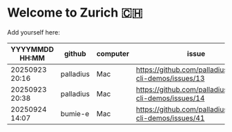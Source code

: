# Welcome to Zurich 🇨🇭

Add yourself here:

| YYYYMMDD HH:MM | github | computer | issue |
|---|---|---|---|
| 20250923 20:16 | palladius | Mac | https://github.com/palladius/gemini-cli-demos/issues/13 |
| 20250923 20:38 | palladius | Mac | https://github.com/palladius/gemini-cli-demos/issues/14 |
| 20250924 14:07 | bumie-e | Mac | https://github.com/palladius/gemini-cli-demos/issues/41 |
